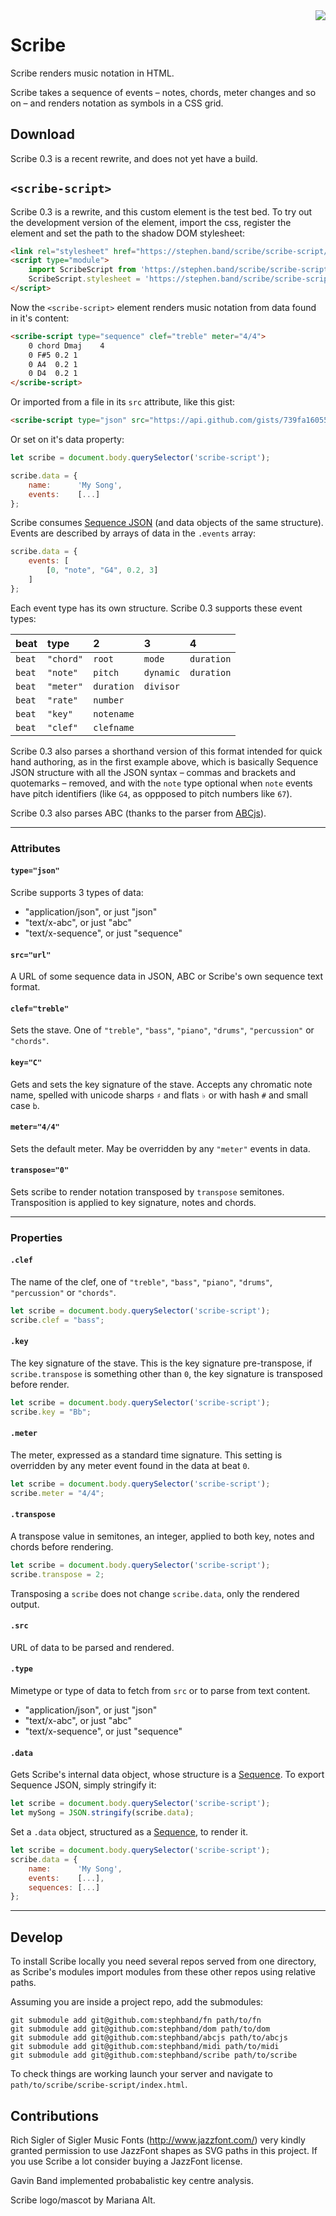 
<img src="https://stephen.band/scribe/logo.png" style="float: right;" />

# Scribe

Scribe renders music notation in HTML.

Scribe takes a sequence of events – notes, chords, meter changes and so on – and
renders notation as symbols in a CSS grid.


## Download

Scribe 0.3 is a recent rewrite, and does not yet have a build.


## `<scribe-script>`

Scribe 0.3 is a rewrite, and this custom element is the test bed. To try out the
development version of the element, import the css, register the element and
set the path to the shadow DOM stylesheet:

```html
<link rel="stylesheet" href="https://stephen.band/scribe/scribe-script/module.css" />
<script type="module">
    import ScribeScript from 'https://stephen.band/scribe/scribe-script/module.js';
    ScribeScript.stylesheet = 'https://stephen.band/scribe/scribe-script/shadow.css';
</script>
```

Now the `<scribe-script>` element renders music notation from data found in
it's content:

```html
<scribe-script type="sequence" clef="treble" meter="4/4">
    0 chord Dmaj    4
    0 F#5 0.2 1
    0 A4  0.2 1
    0 D4  0.2 1
</scribe-script>
```

Or imported from a file in its `src` attribute, like this gist:

```html
<scribe-script type="json" src="https://api.github.com/gists/739fa16055debb7972737835e4fa4623"></scribe-script>
```

Or set on it's data property:

```js
let scribe = document.body.querySelector('scribe-script');

scribe.data = {
    name:      'My Song',
    events:    [...]
};
```

Scribe consumes <a href="https://github.com/soundio/music-json/">Sequence JSON</a>
(and data objects of the same structure). Events are described by arrays of data in 
the `.events` array:

```js
scribe.data = {
    events: [
        [0, "note", "G4", 0.2, 3]
    ]
};
```

Each event type has its own structure. Scribe 0.3 supports these event types:

| beat   | type         | 2 | 3 | 4 |
| :----- | :----------- | :--- | :--- | :--- |
| `beat` | `"chord"`    | `root` | `mode` | `duration` |
| `beat` | `"note"`     | `pitch` | `dynamic` | `duration` |
| `beat` | `"meter"`    | `duration` | `divisor` |  |
| `beat` | `"rate"`     | `number` |  |  |
| `beat` | `"key"`      | `notename` |  |  |
| `beat` | `"clef"`     | `clefname` |  |  |

Scribe 0.3 also parses a shorthand version of this format intended for quick hand authoring,
as in the first example above, which is basically Sequence JSON structure with all the JSON 
syntax – commas and brackets and quotemarks – removed, and with the `note` type optional when 
`note` events have pitch identifiers (like `G4`, as oppposed to pitch numbers like `67`).

Scribe 0.3 also parses ABC (thanks to the parser from [ABCjs](https://github.com/paulrosen/abcjs)).

---

### Attributes

#### `type="json"`

Scribe supports 3 types of data:

- "application/json", or just "json"
- "text/x-abc", or just "abc"
- "text/x-sequence", or just "sequence"

#### `src="url"`

A URL of some sequence data in JSON, ABC or Scribe's own sequence text format.

#### `clef="treble"`

Sets the stave. One of `"treble"`, `"bass"`, `"piano"`, `"drums"`, `"percussion"` or
`"chords"`.

#### `key="C"`

Gets and sets the key signature of the stave. Accepts any chromatic note name,
spelled with unicode sharps `♯` and flats `♭` or with hash `#` and small case `b`.

#### `meter="4/4"`

Sets the default meter. May be overridden by any `"meter"` events in data.

#### `transpose="0"`

Sets scribe to render notation transposed by `transpose` semitones. Transposition
is applied to key signature, notes and chords.

---

### Properties

#### `.clef`

The name of the clef, one of `"treble"`, `"bass"`, `"piano"`, `"drums"`, `"percussion"` or
`"chords"`.

```js
let scribe = document.body.querySelector('scribe-script');
scribe.clef = "bass";
```

#### `.key`

The key signature of the stave. This is the key signature pre-transpose, if
`scribe.transpose` is something other than `0`, the key signature is transposed
before render.

```js
let scribe = document.body.querySelector('scribe-script');
scribe.key = "Bb";
```

#### `.meter`

The meter, expressed as a standard time signature. This setting is overridden
by any meter event found in the data at beat `0`.

```js
let scribe = document.body.querySelector('scribe-script');
scribe.meter = "4/4";
```

#### `.transpose`

A transpose value in semitones, an integer, applied to both key, notes and
chords before rendering.

```js
let scribe = document.body.querySelector('scribe-script');
scribe.transpose = 2;
```

Transposing a `scribe` does not change `scribe.data`, only the rendered output.

#### `.src`

URL of data to be parsed and rendered.

#### `.type`

Mimetype or type of data to fetch from `src` or to parse from text content.

- "application/json", or just "json"
- "text/x-abc", or just "abc"
- "text/x-sequence", or just "sequence"

#### `.data`

Gets Scribe's internal data object, whose structure is a <a href="https://github.com/soundio/music-json/#sequence">Sequence</a>.
To export Sequence JSON, simply stringify it:

```js
let scribe = document.body.querySelector('scribe-script');
let mySong = JSON.stringify(scribe.data);
```

Set a `.data` object, structured as a <a href="https://github.com/soundio/music-json/#sequence">Sequence</a>,
to render it.

```js
let scribe = document.body.querySelector('scribe-script');
scribe.data = {
    name:      'My Song',
    events:    [...],
    sequences: [...]
};
```

---

## Develop

To install Scribe locally you need several repos served from one directory, as
Scribe's modules import modules from these other repos using relative paths.

Assuming you are inside a project repo, add the submodules:

```
git submodule add git@github.com:stephband/fn path/to/fn
git submodule add git@github.com:stephband/dom path/to/dom
git submodule add git@github.com:stephband/abcjs path/to/abcjs
git submodule add git@github.com:stephband/midi path/to/midi
git submodule add git@github.com:stephband/scribe path/to/scribe
```

To check things are working launch your server and navigate to
`path/to/scribe/scribe-script/index.html`.


## Contributions

Rich Sigler of Sigler Music Fonts (http://www.jazzfont.com/) very kindly granted
permission to use JazzFont shapes as SVG paths in this project. If you use
Scribe a lot consider buying a JazzFont license.

Gavin Band implemented probabalistic key centre analysis.

Scribe logo/mascot by Mariana Alt.
